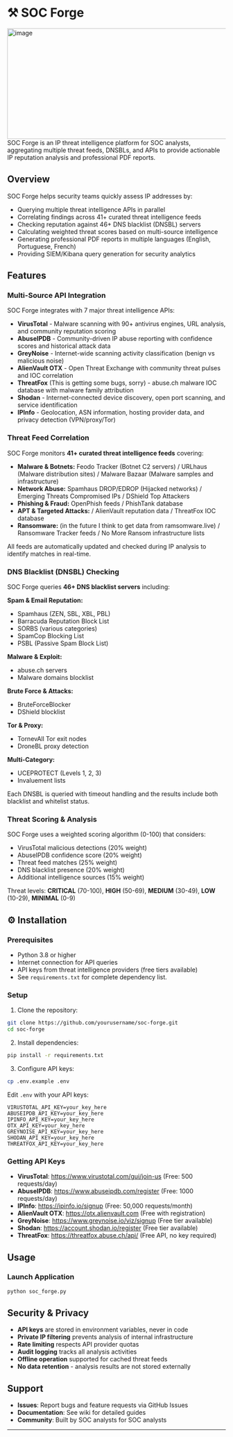 # ⚒️ SOC Forge 
<img width="1322" height="255" alt="image" src="https://github.com/user-attachments/assets/83fcf51a-bf7d-4c71-964c-af9b1dbd15cc" />
<br>
SOC Forge is an IP threat intelligence platform for SOC analysts, aggregating multiple threat feeds, DNSBLs, and APIs to provide actionable IP reputation analysis and professional PDF reports.

## Overview

SOC Forge helps security teams quickly assess IP addresses by:
- Querying multiple threat intelligence APIs in parallel
- Correlating findings across 41+ curated threat intelligence feeds
- Checking reputation against 46+ DNS blacklist (DNSBL) servers
- Calculating weighted threat scores based on multi-source intelligence
- Generating professional PDF reports in multiple languages (English, Portuguese, French)
- Providing SIEM/Kibana query generation for security analytics

## Features

### Multi-Source API Integration

SOC Forge integrates with 7 major threat intelligence APIs:

- **VirusTotal** - Malware scanning with 90+ antivirus engines, URL analysis, and community reputation scoring
- **AbuseIPDB** - Community-driven IP abuse reporting with confidence scores and historical attack data
- **GreyNoise** - Internet-wide scanning activity classification (benign vs malicious noise)
- **AlienVault OTX** - Open Threat Exchange with community threat pulses and IOC correlation
- **ThreatFox** (This is getting some bugs, sorry) - abuse.ch malware IOC database with malware family attribution
- **Shodan** - Internet-connected device discovery, open port scanning, and service identification
- **IPInfo** - Geolocation, ASN information, hosting provider data, and privacy detection (VPN/proxy/Tor)

### Threat Feed Correlation
SOC Forge monitors **41+ curated threat intelligence feeds** covering:

- **Malware & Botnets:** Feodo Tracker (Botnet C2 servers) / URLhaus (Malware distribution sites) / Malware Bazaar (Malware samples and infrastructure) <br>
- **Network Abuse:** Spamhaus DROP/EDROP (Hijacked networks) / Emerging Threats Compromised IPs / DShield Top Attackers <br>
- **Phishing & Fraud:** OpenPhish feeds / PhishTank database <br>
- **APT & Targeted Attacks:** / AlienVault reputation data / ThreatFox IOC database <br>
- **Ransomware:** (in the future I think to get data from ramsomware.live) / Ransomware Tracker feeds / No More Ransom infrastructure lists

All feeds are automatically updated and checked during IP analysis to identify matches in real-time.

### DNS Blacklist (DNSBL) Checking

SOC Forge queries **46+ DNS blacklist servers** including:

**Spam & Email Reputation:**
- Spamhaus (ZEN, SBL, XBL, PBL)
- Barracuda Reputation Block List
- SORBS (various categories)
- SpamCop Blocking List
- PSBL (Passive Spam Block List)

**Malware & Exploit:**
- abuse.ch servers
- Malware domains blocklist

**Brute Force & Attacks:**
- BruteForceBlocker
- DShield blocklist

**Tor & Proxy:**
- TornevAll Tor exit nodes
- DroneBL proxy detection

**Multi-Category:**
- UCEPROTECT (Levels 1, 2, 3)
- Invaluement lists

Each DNSBL is queried with timeout handling and the results include both blacklist and whitelist status.

### Threat Scoring & Analysis

SOC Forge uses a weighted scoring algorithm (0-100) that considers:
- VirusTotal malicious detections (20% weight)
- AbuseIPDB confidence score (20% weight)
- Threat feed matches (25% weight)
- DNS blacklist presence (20% weight)
- Additional intelligence sources (15% weight)

Threat levels: **CRITICAL** (70-100), **HIGH** (50-69), **MEDIUM** (30-49), **LOW** (10-29), **MINIMAL** (0-9)


## ⚙️ Installation

### Prerequisites
- Python 3.8 or higher
- Internet connection for API queries
- API keys from threat intelligence providers (free tiers available)
- See `requirements.txt` for complete dependency list.

### Setup

1. Clone the repository:
```bash
git clone https://github.com/yourusername/soc-forge.git
cd soc-forge
```

2. Install dependencies:
```bash
pip install -r requirements.txt
```

3. Configure API keys:
```bash
cp .env.example .env
```

Edit `.env` with your API keys:
```env
VIRUSTOTAL_API_KEY=your_key_here
ABUSEIPDB_API_KEY=your_key_here
IPINFO_API_KEY=your_key_here
OTX_API_KEY=your_key_here
GREYNOISE_API_KEY=your_key_here
SHODAN_API_KEY=your_key_here
THREATFOX_API_KEY=your_key_here
```

### Getting API Keys

- **VirusTotal**: https://www.virustotal.com/gui/join-us (Free: 500 requests/day)
- **AbuseIPDB**: https://www.abuseipdb.com/register (Free: 1000 requests/day)
- **IPInfo**: https://ipinfo.io/signup (Free: 50,000 requests/month)
- **AlienVault OTX**: https://otx.alienvault.com (Free with registration)
- **GreyNoise**: https://www.greynoise.io/viz/signup (Free tier available)
- **Shodan**: https://account.shodan.io/register (Free tier available)
- **ThreatFox**: https://threatfox.abuse.ch/api/ (Free API, no key required)

## Usage

### Launch Application
```bash
python soc_forge.py
```
## Security & Privacy

- **API keys** are stored in environment variables, never in code
- **Private IP filtering** prevents analysis of internal infrastructure
- **Rate limiting** respects API provider quotas
- **Audit logging** tracks all analysis activities
- **Offline operation** supported for cached threat feeds
- **No data retention** - analysis results are not stored externally

## Support

- **Issues**: Report bugs and feature requests via GitHub Issues
- **Documentation**: See wiki for detailed guides
- **Community**: Built by SOC analysts for SOC analysts

---

